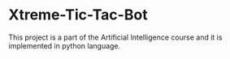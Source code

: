 # Xtreme-Tic-Tac-Bot
This project is a part of the Artificial Intelligence course and it is implemented in python language.
